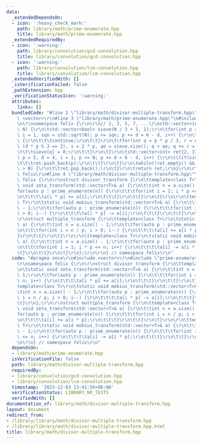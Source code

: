 ```yaml
---
data:
  _extendedDependsOn:
  - icon: ':heavy_check_mark:'
    path: library/math/prime-enumerate.hpp
    title: library/math/prime-enumerate.hpp
  _extendedRequiredBy:
  - icon: ':warning:'
    path: library/convolution/gcd-convolution.hpp
    title: library/convolution/gcd-convolution.hpp
  - icon: ':warning:'
    path: library/convolution/lcm-convolution.hpp
    title: library/convolution/lcm-convolution.hpp
  _extendedVerifiedWith: []
  _isVerificationFailed: false
  _pathExtension: hpp
  _verificationStatusIcon: ':warning:'
  attributes:
    links: []
  bundledCode: "#line 2 \"library/math/divisor-multiple-transform.hpp\"\n#include\
    \ <vector>\r\n#line 3 \"library/math/prime-enumerate.hpp\"\n#include <cmath>\r\
    \n\r\nnamespace felix {\r\n\r\n// 2, 3, 5, 7, ...\r\nstd::vector<int> prime_enumerate(int\
    \ N) {\r\n\tstd::vector<bool> sieve(N / 3 + 1, 1);\r\n\tfor(int p = 5, d = 4,\
    \ i = 1, sqn = std::sqrt(N); p <= sqn; p += d = 6 - d, i++) {\r\n\t\tif(!sieve[i])\
    \ {\r\n\t\t\tcontinue;\r\n\t\t}\r\n\t\tfor(int q = p * p / 3, r = d * p / 3 +\
    \ (d * p % 3 == 2), s = 2 * p, qe = sieve.size(); q < qe; q += r = s - r) {\r\n\
    \t\t\tsieve[q] = 0;\r\n\t\t}\r\n\t}\r\n\tstd::vector<int> ret{2, 3};\r\n\tfor(int\
    \ p = 5, d = 4, i = 1; p <= N; p += d = 6 - d, i++) {\r\n\t\tif(sieve[i]) {\r\n\
    \t\t\tret.push_back(p);\r\n\t\t}\r\n\t}\r\n\twhile(!ret.empty() && ret.back()\
    \ > N) {\r\n\t\tret.pop_back();\r\n\t}\r\n\treturn ret;\r\n}\r\n\r\n} // namespace\
    \ felix\r\n#line 4 \"library/math/divisor-multiple-transform.hpp\"\n\r\nnamespace\
    \ felix {\r\n\r\nstruct divisor_transform {\r\n\ttemplate<class T>\r\n\tstatic\
    \ void zeta_transform(std::vector<T>& a) {\r\n\t\tint n = a.size() - 1;\r\n\t\t\
    for(auto p : prime_enumerate(n)) {\r\n\t\t\tfor(int i = 1; i * p <= n; i++) {\r\
    \n\t\t\t\ta[i * p] += a[i];\r\n\t\t\t}\r\n\t\t}\r\n\t}\r\n\r\n\ttemplate<class\
    \ T>\r\n\tstatic void mobius_transform(std::vector<T>& a) {\r\n\t\tint n = a.size()\
    \ - 1;\r\n\t\tfor(auto p : prime_enumerate(n)) {\r\n\t\t\tfor(int i = n / p; i\
    \ > 0; i--) {\r\n\t\t\t\ta[i * p] -= a[i];\r\n\t\t\t}\r\n\t\t}\r\n\t}\r\n};\r\n\
    \r\nstruct multiple_transform {\r\n\ttemplate<class T>\r\n\tstatic void zeta_transform(std::vector<T>&\
    \ a) {\r\n\t\tint n = a.size() - 1;\r\n\t\tfor(auto p : prime_enumerate(n)) {\r\
    \n\t\t\tfor(int i = n / p; i > 0; i--) {\r\n\t\t\t\ta[i] += a[i * p];\r\n\t\t\t\
    }\r\n\t\t}\r\n\t}\r\n\r\n\ttemplate<class T>\r\n\tstatic void mobius_transform(std::vector<T>&\
    \ a) {\r\n\t\tint n = a.size() - 1;\r\n\t\tfor(auto p : prime_enumerate(n)) {\r\
    \n\t\t\tfor(int i = 1; i * p <= n; i++) {\r\n\t\t\t\ta[i] -= a[i * p];\r\n\t\t\
    \t}\r\n\t\t}\r\n\t}\r\n};\r\n\r\n} // namespace felix\r\n"
  code: "#pragma once\r\n#include <vector>\r\n#include \"prime-enumerate.hpp\"\r\n\
    \r\nnamespace felix {\r\n\r\nstruct divisor_transform {\r\n\ttemplate<class T>\r\
    \n\tstatic void zeta_transform(std::vector<T>& a) {\r\n\t\tint n = a.size() -\
    \ 1;\r\n\t\tfor(auto p : prime_enumerate(n)) {\r\n\t\t\tfor(int i = 1; i * p <=\
    \ n; i++) {\r\n\t\t\t\ta[i * p] += a[i];\r\n\t\t\t}\r\n\t\t}\r\n\t}\r\n\r\n\t\
    template<class T>\r\n\tstatic void mobius_transform(std::vector<T>& a) {\r\n\t\
    \tint n = a.size() - 1;\r\n\t\tfor(auto p : prime_enumerate(n)) {\r\n\t\t\tfor(int\
    \ i = n / p; i > 0; i--) {\r\n\t\t\t\ta[i * p] -= a[i];\r\n\t\t\t}\r\n\t\t}\r\n\
    \t}\r\n};\r\n\r\nstruct multiple_transform {\r\n\ttemplate<class T>\r\n\tstatic\
    \ void zeta_transform(std::vector<T>& a) {\r\n\t\tint n = a.size() - 1;\r\n\t\t\
    for(auto p : prime_enumerate(n)) {\r\n\t\t\tfor(int i = n / p; i > 0; i--) {\r\
    \n\t\t\t\ta[i] += a[i * p];\r\n\t\t\t}\r\n\t\t}\r\n\t}\r\n\r\n\ttemplate<class\
    \ T>\r\n\tstatic void mobius_transform(std::vector<T>& a) {\r\n\t\tint n = a.size()\
    \ - 1;\r\n\t\tfor(auto p : prime_enumerate(n)) {\r\n\t\t\tfor(int i = 1; i * p\
    \ <= n; i++) {\r\n\t\t\t\ta[i] -= a[i * p];\r\n\t\t\t}\r\n\t\t}\r\n\t}\r\n};\r\
    \n\r\n} // namespace felix\r\n"
  dependsOn:
  - library/math/prime-enumerate.hpp
  isVerificationFile: false
  path: library/math/divisor-multiple-transform.hpp
  requiredBy:
  - library/convolution/gcd-convolution.hpp
  - library/convolution/lcm-convolution.hpp
  timestamp: '2023-12-03 13:41:56+08:00'
  verificationStatus: LIBRARY_NO_TESTS
  verifiedWith: []
documentation_of: library/math/divisor-multiple-transform.hpp
layout: document
redirect_from:
- /library/library/math/divisor-multiple-transform.hpp
- /library/library/math/divisor-multiple-transform.hpp.html
title: library/math/divisor-multiple-transform.hpp
---
```

